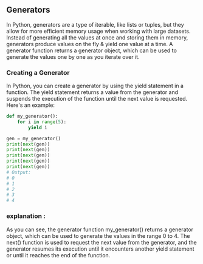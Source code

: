 ## Generators
In Python, generators are a type of iterable, like lists or tuples, but they allow for more efficient memory usage when working with large datasets. Instead of generating all the values at once and storing them in memory, generators produce values on the fly & yield one value at a time. A generator function returns a generator object, which can be used to generate the values one by one as you iterate over it.

### Creating a Generator
In Python, you can create a generator by using the yield statement in a function. The yield statement returns a value from the generator and suspends the execution of the function until the next value is requested. Here's an example:

```python
def my_generator():
    for i in range(5):
        yield i

gen = my_generator()
print(next(gen))
print(next(gen))
print(next(gen))
print(next(gen))
print(next(gen))
# Output:
# 0
# 1
# 2
# 3
# 4
```

### explanation :
As you can see, the generator function my_generator() returns a generator object, which can be used to generate the values in the range 0 to 4. The next() function is used to request the next value from the generator, and the generator resumes its execution until it encounters another yield statement or until it reaches the end of the function.
